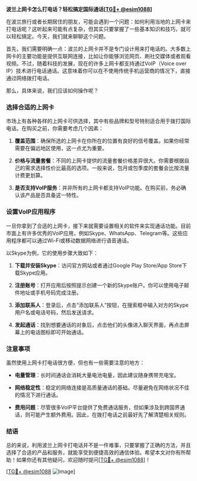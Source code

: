**波兰上网卡怎么打电话？轻松搞定国际通话[[TG💪+ @esim1088](https://t.me/s/esim1088)]**

在波兰旅行或者长期居住的朋友，可能会遇到一个问题：如何利用当地的上网卡来打电话呢？这听起来可能有点复杂，但其实只要掌握了一些基本知识和技巧，就可以轻松搞定。今天，我们就来聊聊这个问题。

首先，我们需要明确一点：波兰的上网卡并不是专门设计用来打电话的。大多数上网卡的主要功能是提供互联网连接，比如让你能够浏览网页、刷社交媒体或者观看视频。不过，随着科技的发展，现在的许多上网卡都支持通过VoIP（Voice over IP）技术进行电话通话。这意味着你可以在不使用传统手机运营商的情况下，直接通过网络拨打电话。

那么，具体来说，我们应该如何操作呢？

### 选择合适的上网卡

市场上有各种各样的上网卡可供选择，其中有些品牌和型号特别适合用于拨打国际电话。在购买之前，你需要考虑几个因素：

1. **覆盖范围**：确保所选的上网卡在你所在的位置有良好的信号覆盖。如果你经常需要在偏远地区使用，这一点尤为重要。
   
2. **价格与流量套餐**：不同的上网卡提供的流量套餐价格差异很大。你需要根据自己的需求选择性价比最高的选项。一般来说，包月或包季度的套餐会比按流量计费更划算。

3. **是否支持VoIP服务**：并非所有的上网卡都支持VoIP功能。在购买前，务必确认该产品是否具备这一特性。

### 设置VoIP应用程序

一旦你拿到了合适的上网卡，接下来就需要设置相关的软件来实现通话功能。目前市面上有许多优秀的VoIP应用，例如Skype、WhatsApp、Telegram等。这些应用程序都可以通过Wi-Fi或移动数据网络进行语音通话。

以Skype为例，它的使用步骤大致如下：

1. **下载并安装Skype**：访问官方网站或者通过Google Play Store/App Store下载Skype应用。
   
2. **注册账号**：打开应用后按照提示创建一个新的Skype账户。你可以使用电子邮件地址或手机号码完成注册。

3. **添加联系人**：登录后，点击“添加联系人”按钮，在搜索框中输入对方的Skype用户名或电话号码，然后发送请求。

4. **发起通话**：找到想要通话的对象后，点击他们的头像进入聊天界面，再点击屏幕上的电话图标即可开始通话。

### 注意事项

虽然使用上网卡打电话很方便，但也有一些需要注意的地方：

- **电量管理**：长时间通话会消耗大量电池电量，因此建议随身携带充电宝。
  
- **网络稳定性**：稳定的网络连接是高质量通话的基础。尽量避免在网络状况不佳的情况下进行通话。

- **费用问题**：尽管很多VoIP平台提供了免费通话服务，但如果涉及到跨国界通话，则可能产生额外费用。因此，在拨打电话之前最好先了解清楚相关规则。

### 结语

总的来说，利用波兰上网卡打电话并不是一件难事，只要掌握了正确的方法，并且选择了合适的产品和服务，就能享受到便捷高效的通信体验。希望本文对你有所帮助！如果你还有其他疑问，欢迎随时提问[[TG💪+ @esim1088](https://t.me/s/esim1088)]！

[[TG💪+ @esim1088](https://t.me/s/esim1088) ![Image](https://i.postimg.cc/4NQfJmqS/Snipaste-2025-05-13-00-14-12.png)]